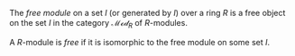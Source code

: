 The *free module* on a set $I$ (or generated by $I$) over a ring $R$ is a free object on the set $I$ in the category $\mathcal{Mod}_{R}$ of $R$-modules. 

A $R$-module is *free* if it is isomorphic to the free module on some set $I$.
